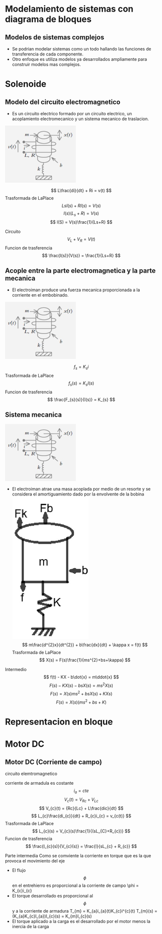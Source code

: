 # Modelamiento  de sistemas con diagrama de bloques 
## Modelos de sistemas complejos 
- Se podrian modelar sistemas como un todo hallando las funciones de transferencia de cada componente.
- Otro enfoque es utiliza modelos ya desarrollados ampliamente para construir modelos mas complejos.

# Solenoide
## Modelo del circuito electromagnetico
- Es un circuito electrico formado por un circuito electrico, un acoplamiento electromecanico y un sistema mecanico de traslacion.

![](90.jpg)

$$ L\frac{di}{dt} + Ri = v(t) $$
Trasformada de LaPlace
$$ LsI(s) + RI(s) = V(s) $$ 
$$ I(s)(L_{s}+R) = V(s) $$
$$ I(S) = V(s)\frac{1}{Ls+R} $$

Circuito 
$$ V_{L} + V_{R} = V(t) $$
Funcion de trasferencia 
$$ \frac{I(s)}{V(s)} = \frac{1}{Ls+R} $$
 
## Acople entre la parte electromagnetica y la parte mecanica 
- El electroiman produce una fuerza mecanica proporcionada a la corriente en el embobinado.

![](90.jpg)

$$ f_{s} = K_{s}i $$
Trasformada de LaPlace
$$ f_{s}(s) = K_{s}I(s) $$
Funcion de trasferencia
$$ \frac{F_{s}(s)}{I(s)} = K_{s} $$

## Sistema mecanica 
![](90.jpg)

- El electroiman atrae una masa acoplada por medio de un resorte y se considera el amortiguamiento dado por la envolvente de la bobina 
![](88.jpg)
$$ m\frac{d^{2}x}{dt^{2}} + b\frac{dx}{dt} + \kappa x = f(t) $$
Trasformada de LaPlace
$$ X(s) = F(s)\frac{1}{ms^{2}+bs+\kappa} $$

Intermedio 
$$ f(t) - KX - b\dot{x} = m\ddot{x} $$
$$ F(s) - KX(s) - bsX(s) = ms^{2}X(s) $$
$$ F(s) = X(s)ms^{2} + bsX(s) + KXs) $$
$$ F(s) = X(s)(ms^{2} + bs + K) $$

# Representacion en bloque


# Motor DC

## Motor DC (Corriente de campo)
circuito elemtromagnetico

corriente de armadula es costante 
$$ i_{a} = cte$$
$$ V_{c}(t) = V_{Rc} + V_{Lc} $$
$$ V_{c}(t) = {Rc}{Lc} + L\frac{dic}{dt} $$
$$ L_{c}\frac{di_{c}}{dt} + R_{c}i_{c} = v_{c(t)} $$
Trasformada de LaPlace
$$ L_{c}(s) = V_{c}(s)\frac{1}{(sL_{C}+R_{c})} $$
Funcion de trasferencia
$$ \frac{I_{c}(s)}{V_{c}(s)} = \frac{l}{sL_{c} + R_{c}} $$

Parte intermedia 
Como se comviente la corriente en torque que es la que provoca el movimiento del eje
- El flujo $$ \phi $$ en el entrehierro es proporcional a la corriente de campo
\phi = K_{c}i_{c}
- El torque desarrollado es proporcional al $$ \phi $$ y a la corriente de armadura 
T_{m} = K_{a}i_{a}(t)K_{c}i^{c}(t)
T_{m}(s) = (K_{a}K_{c}I_{a})I_{c}(s) = K_{m}I_{c}(s)
- El torque aplicado a la carga es el desarrollado por el motor menos la inercia de la carga
